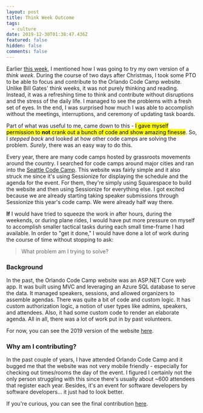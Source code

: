 ```yaml
---
layout: post
title: Think Week Outcome
tags:
  - culture
date: 2019-12-30T01:38:47.436Z
featured: false
hidden: false
comments: false
---
```

Earlier [this week](https://gaunacode.com/think-week), I mentioned how I was going to try my own version of a *think week*. During the course of two days after Christmas, I took some PTO to be able to focus and contribute to the Orlando Code Camp website. Unlike Bill Gates' think weeks, it was not purely thinking and reading. Instead, it was a refreshing time to think and contribute without disruptions and the stress of the daily life. I managed to see the problems with a fresh set of eyes. In the end, I was surprised how much I was able to accomplish without the meetings, interruptions, and ceremony of updating task boards.

<!--more--> 

Part of what was useful to me, came down to this - <mark>I gave myself permission to **not** crank out a bunch of code and show amazing finesse</mark>. So, I *stepped back* and looked at how other code camps are solving the problem. *Surely*, there was an easy way to do this. 

Every year, there are many code camps hosted by grassroots movements around the country. I searched for code camps around major cities and ran into the [Seattle Code Camp](https://seattle.codecamp.us). This website was fairly simple and it also struck me since it's using Sessionize for displaying the schedule and the agenda for the event. For them, they're simply using Squarespace to build the website and then using Sessionize for everything else. I got excited because we are already starting taking speaker submissions through Sessionize this year's code camp. We were already half way there.

**If** I would have tried to squeeze the work in after hours, during the weekends, or during plane rides, I would have put more pressure on myself to accomplish smaller tactical tasks during each small time-frame I had available. In order to "get it done," I would have done a lot of work during the course of time without stopping to ask:

> What problem am I trying to solve?

### Background

In the past, the Orlando Code Camp website was an ASP.NET Core web app. It was built using MVC and leveraging an Azure SQL database to serve the data. It managed speakers, sessions, and allowed organizers to assemble agendas. There was quite a bit of code and custom logic. It has custom authorization logic, a notion of user types like admins, speakers, and attendees. Also, it had some custom code to render an elaborate agenda. All in all, there was a lot of work put in by past volunteers.

For now, you can see the 2019 version of the website [here](https://2019.orlandocodecamp.com/).

### Why am I contributing?

In the past couple of years, I have attended Orlando Code Camp and it bugged me that the website was not very mobile friendly - especially for checking out times/rooms the day of the event. I figured I certainly not the only person struggling with this since there's usually about ~600 attendees that register each year. Besides, it's an event for software developers by software developers... it just had to look better.

If you're curious, you can see the final contribution [here](https://github.com/onetug/Codecampster/pull/58).
